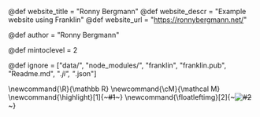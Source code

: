 <!--
Add here global page variables to use throughout your
website.
The website_* must be defined for the RSS to work
-->
@def website_title = "Ronny Bergmann"
@def website_descr = "Example website using Franklin"
@def website_url   = "https://ronnybergmann.net/"

@def author = "Ronny Bergmann"

@def mintoclevel = 2

<!--
Add here files or directories that should be ignored by Franklin, otherwise
these files might be copied and, if markdown, processed by Franklin which
you might not want. Indicate directories by ending the name with a `/`.
-->
@def ignore = ["data/", "node_modules/", "franklin", "franklin.pub", "Readme.md", "*.jl", "*.json"]

<!--
Add here global latex commands to use throughout your
pages. It can be math commands but does not need to be.
For instance:
* \newcommand{\phrase}{This is a long phrase to copy.}
-->
\newcommand{\R}{\mathbb R}
\newcommand{\cM}{\mathcal M}
\newcommand{\highlight}[1]{~~~<span class="highlight">#1</span>~~~}
\newcommand{\floatleftimg}[2]{~~~<img src="#1" alt="#2" class="floatleft"/>~~~}